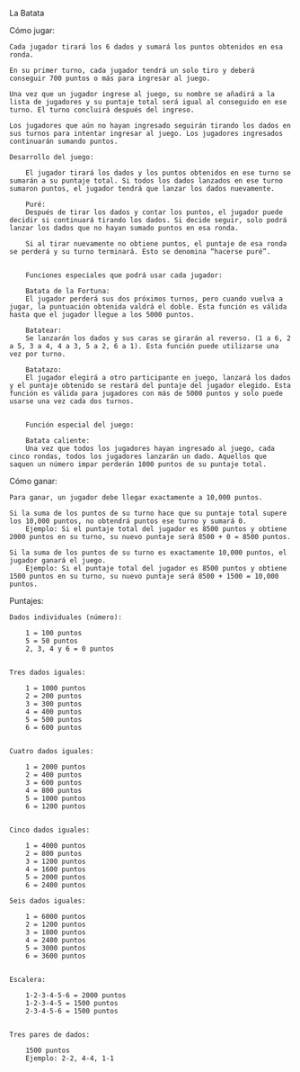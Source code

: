 La Batata

Cómo jugar:

    Cada jugador tirará los 6 dados y sumará los puntos obtenidos en esa ronda.

    En su primer turno, cada jugador tendrá un solo tiro y deberá conseguir 700 puntos o más para ingresar al juego.

    Una vez que un jugador ingrese al juego, su nombre se añadirá a la lista de jugadores y su puntaje total será igual al conseguido en ese turno. El turno concluirá después del ingreso.

    Los jugadores que aún no hayan ingresado seguirán tirando los dados en sus turnos para intentar ingresar al juego. Los jugadores ingresados continuarán sumando puntos.

    Desarrollo del juego:

        El jugador tirará los dados y los puntos obtenidos en ese turno se sumarán a su puntaje total. Si todos los dados lanzados en ese turno sumaron puntos, el jugador tendrá que lanzar los dados nuevamente.

        Puré:
        Después de tirar los dados y contar los puntos, el jugador puede decidir si continuará tirando los dados. Si decide seguir, solo podrá lanzar los dados que no hayan sumado puntos en esa ronda.

        Si al tirar nuevamente no obtiene puntos, el puntaje de esa ronda se perderá y su turno terminará. Esto se denomina “hacerse puré”.


        Funciones especiales que podrá usar cada jugador:

        Batata de la Fortuna:
        El jugador perderá sus dos próximos turnos, pero cuando vuelva a jugar, la puntuación obtenida valdrá el doble. Esta función es válida hasta que el jugador llegue a los 5000 puntos.

        Batatear:
        Se lanzarán los dados y sus caras se girarán al reverso. (1 a 6, 2 a 5, 3 a 4, 4 a 3, 5 a 2, 6 a 1). Esta función puede utilizarse una vez por turno.

        Batatazo:
        El jugador elegirá a otro participante en juego, lanzará los dados y el puntaje obtenido se restará del puntaje del jugador elegido. Esta función es válida para jugadores con más de 5000 puntos y solo puede usarse una vez cada dos turnos.


        Función especial del juego:

        Batata caliente:
        Una vez que todos los jugadores hayan ingresado al juego, cada cinco rondas, todos los jugadores lanzarán un dado. Aquellos que saquen un número impar perderán 1000 puntos de su puntaje total.

Cómo ganar:

    Para ganar, un jugador debe llegar exactamente a 10,000 puntos.

    Si la suma de los puntos de su turno hace que su puntaje total supere los 10,000 puntos, no obtendrá puntos ese turno y sumará 0.
        Ejemplo: Si el puntaje total del jugador es 8500 puntos y obtiene 2000 puntos en su turno, su nuevo puntaje será 8500 + 0 = 8500 puntos.

    Si la suma de los puntos de su turno es exactamente 10,000 puntos, el jugador ganará el juego.
        Ejemplo: Si el puntaje total del jugador es 8500 puntos y obtiene 1500 puntos en su turno, su nuevo puntaje será 8500 + 1500 = 10,000 puntos. 


Puntajes:

    Dados individuales (número):

        1 = 100 puntos
        5 = 50 puntos
        2, 3, 4 y 6 = 0 puntos


    Tres dados iguales:

        1 = 1000 puntos
        2 = 200 puntos
        3 = 300 puntos
        4 = 400 puntos
        5 = 500 puntos
        6 = 600 puntos


    Cuatro dados iguales:

        1 = 2000 puntos
        2 = 400 puntos
        3 = 600 puntos
        4 = 800 puntos
        5 = 1000 puntos
        6 = 1200 puntos


    Cinco dados iguales:

        1 = 4000 puntos
        2 = 800 puntos
        3 = 1200 puntos
        4 = 1600 puntos
        5 = 2000 puntos
        6 = 2400 puntos

    Seis dados iguales:

        1 = 6000 puntos
        2 = 1200 puntos
        3 = 1800 puntos
        4 = 2400 puntos
        5 = 3000 puntos
        6 = 3600 puntos


    Escalera:

        1-2-3-4-5-6 = 2000 puntos
        1-2-3-4-5 = 1500 puntos
        2-3-4-5-6 = 1500 puntos


    Tres pares de dados:

        1500 puntos
        Ejemplo: 2-2, 4-4, 1-1